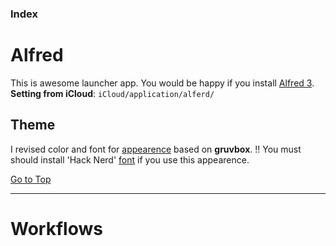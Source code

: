 ### Index

# Alfred
This is awesome launcher app. You would be happy if you install [Alfred 3](https://www.alfredapp.com/).
**Setting from iCloud**: `iCloud/application/alferd/`  

## Theme
I revised color and font for [appearence](./gruvbox_dark.alfredappearance) based on **gruvbox**.
!! You must should install 'Hack Nerd' [font](../../#font---color-scheme) if you use this appearence.


[Go to Top](#index)

---

# Workflows